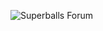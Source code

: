 ![Superballs Forum](https://user-images.githubusercontent.com/20055988/65362388-0ffbb700-dbbc-11e9-8904-aba49f4b7137.png)

